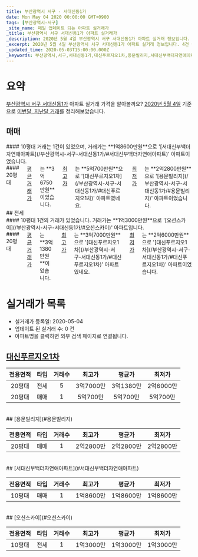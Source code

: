 ```yaml
---
title: 부산광역시 서구 - 서대신동1가
date: Mon May 04 2020 00:00:00 GMT+0900
tags: [부산광역시-서구]
_site_name: 매일 업데이트 되는 아파트 실거래가
_title: 부산광역시 서구 서대신동1가 아파트 실거래가
_description: 2020년 5월 4일 부산광역시 서구 서대신동1가 아파트 실거래 정보입니다. 4건 아파트 정보가 있습니다.
_excerpt: 2020년 5월 4일 부산광역시 서구 서대신동1가 아파트 실거래 정보입니다. 4건 아파트 정보가 있습니다.
_updated_time: 2020-05-03T15:00:00.000Z
_keywords: 부산광역시,서구,서대신동1가,대신푸르지오1차,용문빌리지,서대신부백더자연애아파트,오션스카이
---
```





# 요약
<ins>부산광역시 서구 서대신동1가</ins> 아파트 실거래 가격을 알아볼까요? <ins>2020년 5월 4일</ins> 기준으로 <ins>이번달, 지난달 거래</ins>를 정리해보았습니다.

## 매매
<div class="container">
<div class="six columns" markdown="1">
#### 10평대
거래는 1건이 있었으며, 거래가는 **1억8600만원**으로 '[서대신부백더자연애아파트](/부산광역시-서구-서대신동1가/#서대신부백더자연애아파트)' 아파트이었습니다.
</div>
<div class="six columns" markdown="1">
#### 20평대
<ins>평균 거래가</ins>는 **3억6750만원**이었습니다. <ins>최고가</ins>는 **5억700만원**으로 '[대신푸르지오1차](/부산광역시-서구-서대신동1가/#대신푸르지오1차)' 아파트였네요. <ins>최저가</ins>는 **2억2800만원**으로 '[용문빌리지](/부산광역시-서구-서대신동1가/#용문빌리지)' 아파트이었습니다.
</div>
</div>
## 전세
<div class="container">
<div class="six columns" markdown="1">
#### 10평대
1건의 거래가 있었습니다. 거래가는 **1억3000만원**으로 '[오션스카이](/부산광역시-서구-서대신동1가/#오션스카이)' 아파트입니다.
</div>
<div class="six columns" markdown="1">
#### 20평대
<ins>평균 거래가</ins>는 **3억1380만원**이었습니다. <ins>최고가</ins>는 **3억7000만원**으로 '[대신푸르지오1차](/부산광역시-서구-서대신동1가/#대신푸르지오1차)' 아파트였네요. <ins>최저가</ins>는 **2억6000만원**으로 '[대신푸르지오1차](/부산광역시-서구-서대신동1가/#대신푸르지오1차)' 아파트이었습니다.
</div>
</div>



# 실거래가 목록
- 실거래가 등록일: 2020-05-04
- 업데이트 된 실거래 수: 0 건
- 아파트명을 클릭하면 외부 검색 페이지로 연결됩니다.

## [대신푸르지오1차](#대신푸르지오1차)

|전용면적|타입|거래수|최고가|평균가|최저가|
|:---:|:---:|:---:|:---:|:---:|:---:|
|20평대|<span class="deal-type-2">전세</span>|5|3억7000만|3억1380만|2억6000만|
|20평대|<span class="deal-type-1">매매</span>|1|5억700만|5억700만|5억700만|

<br/>
## [용문빌리지](#용문빌리지)

|전용면적|타입|거래수|최고가|평균가|최저가|
|:---:|:---:|:---:|:---:|:---:|:---:|
|20평대|<span class="deal-type-1">매매</span>|1|2억2800만|2억2800만|2억2800만|

<br/>
## [서대신부백더자연애아파트](#서대신부백더자연애아파트)

|전용면적|타입|거래수|최고가|평균가|최저가|
|:---:|:---:|:---:|:---:|:---:|:---:|
|10평대|<span class="deal-type-1">매매</span>|1|1억8600만|1억8600만|1억8600만|

<br/>
## [오션스카이](#오션스카이)

|전용면적|타입|거래수|최고가|평균가|최저가|
|:---:|:---:|:---:|:---:|:---:|:---:|
|10평대|<span class="deal-type-2">전세</span>|1|1억3000만|1억3000만|1억3000만|

<br/>



